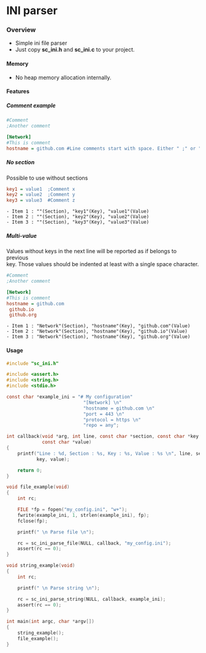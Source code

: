 # INI parser

### Overview

- Simple ini file parser
- Just copy <b>sc_ini.h</b> and <b>sc_ini.c</b> to your project.

#### Memory

- No heap memory allocation internally.

#### Features

##### Comment example
```ini
#Comment
;Another comment

[Network]
#This is comment
hostname = github.com #Line comments start with space. Either " ;" or " #"  
```


##### No section
Possible to use without sections

```ini
key1 = value1  ;Comment x
key2 = value2  ;Comment y
key3 = value3  #Comment z
```
```
- Item 1 : ""(Section), "key1"(Key), "value1"(Value)
- Item 2 : ""(Section), "key2"(Key), "value2"(Value)
- Item 3 : ""(Section), "key3"(Key), "value3"(Value)
```

##### Multi-value
Values without keys in the next line will be reported as if belongs to previous   
key. Those values should be indented at least with a single space character.

```ini
#Comment
;Another comment

[Network]
#This is comment
hostname = github.com
 github.io
 github.org 
```
```
- Item 1 : "Network"(Section), "hostname"(Key), "github.com"(Value)
- Item 2 : "Network"(Section), "hostname"(Key), "github.io"(Value)
- Item 3 : "Network"(Section), "hostname"(Key), "github.org"(Value)
```

#### Usage


```c
#include "sc_ini.h"

#include <assert.h>
#include <string.h>
#include <stdio.h>

const char *example_ini = "# My configuration"
                            "[Network] \n"
                            "hostname = github.com \n"
                            "port = 443 \n"
                            "protocol = https \n"
                            "repo = any";

int callback(void *arg, int line, const char *section, const char *key,
             const char *value)
{
    printf("Line : %d, Section : %s, Key : %s, Value : %s \n", line, section,
           key, value);

    return 0;
}

void file_example(void)
{
    int rc;

    FILE *fp = fopen("my_config.ini", "w+");
    fwrite(example_ini, 1, strlen(example_ini), fp);
    fclose(fp);

    printf(" \n Parse file \n");

    rc = sc_ini_parse_file(NULL, callback, "my_config.ini");
    assert(rc == 0);
}

void string_example(void)
{
    int rc;

    printf(" \n Parse string \n");

    rc = sc_ini_parse_string(NULL, callback, example_ini);
    assert(rc == 0);
}

int main(int argc, char *argv[])
{
    string_example();
    file_example();
}
```